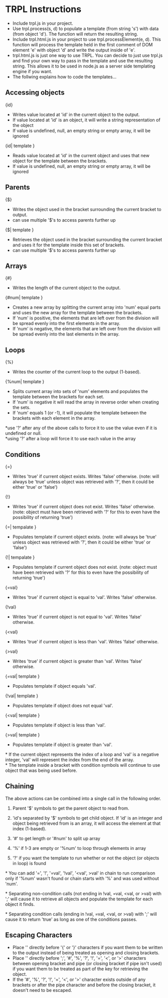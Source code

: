 TRPL Instructions
=================
- Include trpl.js in your project.
- Use trpl.process(s, d) to populate a template (from string 's') with data (from object 'd').  The function will return the resulting string.
- Include trpl.html.js in your project to use trpl.processElement(e, d).  This function will process the template held in the first comment of DOM element 'e' with object 'd' and write the output inside of 'e'.
- trpl.html.js is just one way to use TRPL.  You can decide to just use trpl.js and find your own way to pass in the template and use the resulting string.  This allows it to be used in node.js as a server side templating engine if you want.
- The follwing explains how to code the templates...

Accessing objects
-----------------
{id}
- Writes value located at 'id' in the current object to the output.<br>
- If value located at 'id' is an object, it will write a string representation of the object<br>
- If value is undefined, null, an empty string or empty array, it will be ignored
  
{id| template }
- Reads value located at 'id' in the current object and uses that new object for the template between the brackets.<br>
- If value is undefined, null, an empty string or empty array, it will be ignored

Parents
-------
{$}
- Writes the object used in the bracket surrounding the current bracket to output.<br>
- can use multiple '$'s to access parents further up
  
{$| template }
- Retrieves the object used in the bracket surrounding the current bracket and uses it for the template inside this set of brackets.<br>
- can use multiple '$'s to access parents further up

Arrays
------
{#}
- Writes the length of the current object to the output.

{#num| template }
- Creates a new array by splitting the current array into 'num' equal parts and uses the new array for the template between the brackets.<br>
- If 'num' is positive, the elements that are left over from the division will be spread evenly into the first elements in the array.<br>
- If 'num' is negative, the elements that are left over from the division will be spread evenly into the last elements in the array.

Loops
-----
{%}
- Writes the counter of the current loop to the output (1-based).

{%num| template }
- Splits current array into sets of 'num' elements and populates the template between the brackets for each set.<br>
- If 'num' is negative it will read the array in reverse order when creating the sets.<br>
- If 'num' equals 1 (or -1), it will populate the template between the brackets with each element in the array.

\*use '?' after any of the above calls to force it to use the value even if it is undefined or null.<br>
\*using '?' after a loop will force it to use each value in the array

Conditions
----------
{=}
- Writes 'true' if current object exists.  Writes 'false' otherwise.  (note: will always be 'true' unless object was retrieved with '?', then it could be either 'true' or 'false')

{!}
- Writes 'true' if current object does not exist. Writes 'false' otherwise. (note: object must have been retrieved with '?' for this to even have the possibility of returning 'true')

{=| tempalate }
- Populates template if current object exists.  (note: will always be 'true' unless object was retrieved with '?', then it could be either 'true' or 'false')

{!| tempalate }
- Populates template if current object does not exist.  (note: object must have been retrieved with '?' for this to even have the possibility of returning 'true')

{=val}
- Writes 'true' if current object is equal to 'val'.  Writes 'false' otherwise.

{!val}
- Writes 'true' if current object is not equal to 'val'.  Writes 'false' otherwise.

{<val}
- Writes 'true' if current object is less than 'val'.  Writes 'false' otherwise.

{>val}
- Writes 'true' if current object is greater than 'val'.  Writes 'false' otherwise.

{=val| template }
- Populates template if object equals 'val'.

{!val| template }
- Populates template if object does not equal 'val'.

{<val| template }
- Populates template if object is less than 'val'.

{>val| template }
- Populates template if object is greater than 'val'.

\* If the current object represents the index of a loop and 'val' is a negative integer, 'val' will represent the index from the end of the array.<br>
\* The template inside a bracket with condition symbols will continue to use object that was being used before.

Chaining
--------
The above actions can be combined into a single call in the following order.  

1) Parent '$' symbols to get the parent object to read from.

2) 'id's separated by '$' symbols to get child object.  If 'id' is an integer and object being retrieved from is an array, it will access the element at that index (1-based).

3) '#' to get length or '#num' to split up array

4) '%' if 1-3 are empty or '%num' to loop through elements in array

5) '?' if you want the template to run whether or not the object (or objects in loop) is found

\* You can add '=', '!', '=val', '!val', '<val', >val' in chain to run comparison only if '%num' wasn't found or chain starts with '%' and was used without 'num'.

\* Separating non-condition calls (not ending in !val, =val, <val, or >val) with ';' will cause it to retrieve all objects and populate the template for each object it finds.

\* Separating condition calls (ending in !val, =val, <val, or >val) with ';' will cause it to return 'true' as long as one of the conditions passes.

Escaping Characters
-------------------
- Place '\' directly before '{' or '}' characters if you want them to be written to the output instead of being treated as opening and closing brackets.
- Place '\' directly before ';', '#', '%', '?', '!', '=', '<', or '>' characters between opening bracket and pipe (or closing bracket if pipe isn't used) if you want them to be treated as part of the key for retrieving the object.
- If the '#', '%', '?', '!', '=', '<', or '>' character exists outside of any brackets or after the pipe character and before the closing bracket, it doesn't need to be escaped. 
